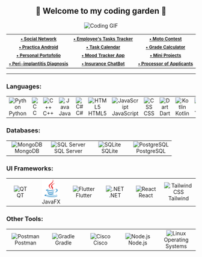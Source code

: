 <h2 align="center">🌸 Welcome to my coding garden 🌸</h2>

<p align="center">
  <img src="https://user-images.githubusercontent.com/74038190/221352975-94759904-aa4c-4032-a8ab-b546efb9c478.gif" alt="Coding GIF" width="300" />
</p>

<div align="center">
  <table>
    <tr>
      <td align="center"><small><strong><a href="https://github.com/ungureancatalina/UBB--FMI/tree/main/AN_2/SEM_1/MAP/lab6fx">• Social Network</a></strong></small></td>
      <td align="center"><small><strong><a href="https://github.com/ungureancatalina/UBB--FMI/tree/main/AN_2/SEM_2/ISS/monitorizare_angajati">• Employee's Tasks Tracker</a></strong></small></td>
      <td align="center"><small><strong><a href="https://github.com/ungureancatalina/UBB--FMI/tree/main/AN_2/SEM_2/MPP">• Moto Contest</a></strong></small></td>
    </tr>
    <tr>
      <td align="center"><small><strong><a href="https://github.com/ungureancatalina/android-practica">• Practica Android</a></strong></small></td>
      <td align="center"><small><strong><a href="https://github.com/ungureancatalina/task_calendar">• Task Calendar</a></strong></small></td>
      <td align="center"><small><strong><a href="https://github.com/ungureancatalina/grade_calculator">• Grade Calculator</a></strong></small></td>
    </tr>
    <tr>
      <td align="center"><small><strong><a href="https://github.com/ungureancatalina/personal_portofolio">• Personal Portofolio</a></strong></small></td>
      <td align="center"><small><strong><a href="https://github.com/ungureancatalina/mood_tracker">• Mood Tracker App</a></strong></small></td>
      <td align="center"><small><strong><a href="https://github.com/ungureancatalina/cute-projects">• Mini Projects</a></strong></small></td>
    </tr>
    <tr>
      <td align="center"><small><strong><a href="https://github.com/ungureancatalina/UBB--FMI/tree/main/AN_2/SEM_2/AI/proiect">• Peri-implantitis Diagnosis </a></strong></small></td>
      <td align="center"><small><strong><a href="https://github.com/ungureancatalina/CASualBot">• Insurance ChatBot</a></strong></small></td>
      <td align="center"><small><strong><a href="https://github.com/ungureancatalina/applicant_processor">• Processor of Applicants</a></strong></small></td>
    </tr>
  </table>
</div>

---

### Languages:
<table>
  <small>
  <tr>
    <td align="center" width="96">
      <img src="https://cdn.jsdelivr.net/gh/devicons/devicon/icons/python/python-original.svg" width="48" height="48" alt="Python" />
      <br>Python
    </td>
    <td align="center" width="96">
      <img src="https://cdn.jsdelivr.net/gh/devicons/devicon/icons/c/c-original.svg" width="48" height="48" alt="C" />
      <br>C
    </td>
    <td align="center" width="96">
      <img src="https://cdn.jsdelivr.net/gh/devicons/devicon/icons/cplusplus/cplusplus-original.svg" width="48" height="48" alt="C++" />
      <br>C++
    </td>
    <td align="center" width="96">
      <img src="https://cdn.jsdelivr.net/gh/devicons/devicon/icons/java/java-original.svg" width="48" height="48" alt="Java" />
      <br>Java
    </td>
    <td align="center" width="96">
      <img src="https://cdn.jsdelivr.net/gh/devicons/devicon/icons/csharp/csharp-original.svg" width="48" height="48" alt="C#" />
      <br>C#
    </td>
    <td align="center" width="96">
      <img src="https://cdn.jsdelivr.net/gh/devicons/devicon/icons/html5/html5-original.svg" width="48" height="48" alt="HTML5" />
      <br>HTML5
    </td>
    <td align="center" width="96">
      <img src="https://cdn.jsdelivr.net/gh/devicons/devicon/icons/javascript/javascript-original.svg" width="48" height="48" alt="JavaScript" />
      <br>JavaScript
    </td>
    <td align="center" width="96">
      <img src="https://cdn.jsdelivr.net/gh/devicons/devicon/icons/css3/css3-original.svg" width="48" height="48" alt="CSS" />
      <br>CSS
    </td>
    <td align="center" width="96">
      <img src="https://cdn.jsdelivr.net/gh/devicons/devicon/icons/dart/dart-original.svg" width="48" height="48" alt="Dart" />
      <br>Dart
    </td>
    <td align="center" width="96">
      <img src="https://cdn.jsdelivr.net/gh/devicons/devicon/icons/kotlin/kotlin-original.svg" width="48" height="48" alt="Kotlin" />
      <br>Kotlin 
    </td>
    <td align="center" width="96">
      <img src="https://cdn.jsdelivr.net/gh/devicons/devicon/icons/typescript/typescript-original.svg" width="48" height="48" alt="TypeScript" />
      <br>TypeScript 
    </td>
  </tr>
</small>
</table>

### Databases:
<table>
  <small>
  <tr>
    <td align="center" width="96">
      <img src="https://cdn.jsdelivr.net/gh/devicons/devicon/icons/mongodb/mongodb-original.svg" width="48" height="48" alt="MongoDB" />
      <br>MongoDB
    </td>
    <td align="center" width="96">
      <img src="https://www.svgrepo.com/show/303229/microsoft-sql-server-logo.svg" width="48" height="48" alt="SQL Server" />
      <br>SQL Server
    </td>
    <td align="center" width="96">
      <img src="https://cdn.jsdelivr.net/gh/devicons/devicon/icons/sqlite/sqlite-original.svg" width="48" height="48" alt="SQLite" />
      <br>SQLite
    </td>
    <td align="center" width="96">
      <img src="https://cdn.jsdelivr.net/gh/devicons/devicon/icons/postgresql/postgresql-original.svg" width="48" height="48" alt="PostgreSQL" />
      <br>PostgreSQL
    </td>
  </tr>
  </small>
</table>

### UI Frameworks:
<table>
  <small>
  <tr>
    <td align="center" width="96">
      <img src="https://upload.wikimedia.org/wikipedia/commons/0/0b/Qt_logo_2016.svg" width="48" height="48" alt="QT" />
      <br>QT
    </td>
    <td align="center" width="96">
      <img src="https://raw.githubusercontent.com/devicons/devicon/master/icons/java/java-original.svg" width="48" height="48" alt="JavaFX" />
      <br>JavaFX
    </td>
    <td align="center" width="96">
      <img src="https://cdn.jsdelivr.net/gh/devicons/devicon/icons/flutter/flutter-original.svg" width="48" height="48" alt="Flutter" />
      <br>Flutter
    </td>
    <td align="center" width="96">
      <img src="https://upload.wikimedia.org/wikipedia/commons/e/ee/.NET_Core_Logo.svg" width="48" height="48" alt=".NET" />
      <br>.NET
    </td>
    <td align="center" width="96">
      <img src="https://cdn.jsdelivr.net/gh/devicons/devicon/icons/react/react-original.svg" width="48" height="48" alt="React" />
      <br>React
    </td>
     <td align="center" width="96">
      <img src="https://www.vectorlogo.zone/logos/tailwindcss/tailwindcss-icon.svg" width="48" height="48" alt="Tailwind CSS" />
      <br>Tailwind
    </td>
  </tr>
  </small>
</table>

### Other Tools:
<table>
  <small>
  <tr>
    <td align="center" width="96">
      <img src="https://www.vectorlogo.zone/logos/getpostman/getpostman-icon.svg" width="48" height="48" alt="Postman" />
      <br>Postman
    </td>
    <td align="center" width="96">
      <img src="https://www.vectorlogo.zone/logos/gradle/gradle-icon.svg" width="48" height="48" alt="Gradle" />
      <br>Gradle
    </td>
    <td align="center" width="96">
      <img src="https://upload.wikimedia.org/wikipedia/commons/6/64/Cisco_logo.svg" width="48" height="48" alt="Cisco" />
      <br>Cisco
    </td>
        <td align="center" width="96">
      <img src="https://cdn.jsdelivr.net/gh/devicons/devicon/icons/nodejs/nodejs-original.svg" width="48" height="48" alt="Node.js" />
      <br>Node.js
    </td>
    <td align="center" width="96">
      <img src="https://cdn.jsdelivr.net/gh/devicons/devicon/icons/linux/linux-original.svg" width="48" height="48" alt="Linux" />
      <br>Operating Systems
    </td>
  </tr>
  </small>
</table>
